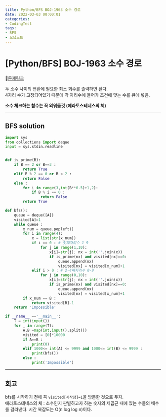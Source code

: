 ```yaml
---
title: Python/BFS BOJ-1963 소수 경로
date: 2022-03-03 00:00:01
categories:
- CodingTest
tags:
- BFS
- 오답노트
---
```


# [Python/BFS] BOJ-1963 소수 경로

📌[문제링크](https://www.acmicpc.net/problem/1963) 

두 소수 사이의 변환에 필요한 최소 회수를 출력하면 된다.<br> 4자리 수가 고정되어있기 때문에 각 자리수에 들어가 조건에 맞는 수를 큐에 넣음.

**소수 체크하는 함수는 꼭 외워둘것 (에라토스테네스의 체)**


---

## BFS solution
```python
import sys
from collections import deque
input = sys.stdin.readline


def is_prime(B):
    if B == 2 or B==3 :
        return True
    elif B % 2 == 0 or B < 2 : 
        return False
    else :
        for i in range(3,int(B**0.5)+1,2):
            if B % i == 0 :
                return False
        return True

def bfs():
    queue = deque([A])
    visited[A]=1
    while queue :
        x_num = queue.popleft()
        for i in range(4):
            x = list(str(x_num))
            if i == 0 : # 첫째자리수 1-9
                for j in range(1,10):
                    x[i]=str(j); nx = int(''.join(x))
                    if is_prime(nx) and visited[nx]==0:
                        queue.append(nx)
                        visited[nx] = visited[x_num]+1
            elif i > 0 : # 2-4째자리수 0-9
                for j in range(0,10):
                    x[i]=str(j); nx = int(''.join(x))
                    if is_prime(nx) and visited[nx]==0:
                        queue.append(nx)
                        visited[nx] = visited[x_num]+1
        if x_num == B :
            return visited[B]-1
    return 'Impossible'

if __name__ =='__main__':
    T = int(input())
    for _ in range(T):
        A,B =map(int,input().split())
        visited = [0]*10000
        if A==B :
            print(0)
        elif 1000<= int(A) <= 9999 and 1000<= int(B) <= 9999 :
            print(bfs())
        else :
            print('Impossible')

```
---
## 회고
bfs를 시작하기 전에 꼭 `visited[시작점]=1`을 방문한 것으로 두자.<br>
에라토스테네스의 체 : 소수인지 판별하고자 하는 숫자의 제곱근 내에 있는 수들의 배수를 걸러낸다. 시간 복잡도는 O(n log log n)이다.